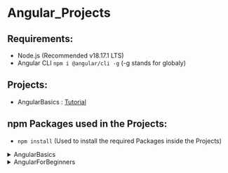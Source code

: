 # Angular_Projects
 
## Requirements:

- Node.js (Recommended v18.17.1 LTS)
- Angular CLI `npm i @angular/cli -g` (-g stands for globaly)

## Projects:
- AngularBasics : [Tutorial](https://www.udemy.com/course/angular-6-for-beginners-by-harsha)

## npm Packages used in the Projects:

- `npm install` (Used to install the required Packages inside the Projects)

<details>
<summary>AngularBasics</summary>
<br>

- `npm i bootstrap@4.0.0 --save`

- `npm i jquery --save`

- `npm i popper.js --save`

<br>
</details>

<details>
<summary>AngularForBeginners</summary>
<br>

<br>
</details>